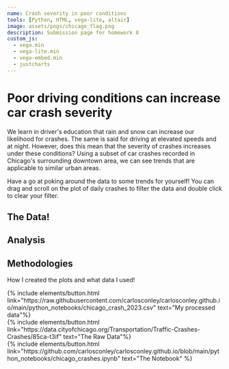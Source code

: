 ```yaml
---
name: Crash severity in poor conditions
tools: [Python, HTML, vega-lite, altair]
image: assets/pngs/chicago_flag.png
description: Submission page for homework 8
custom_js:
  - vega.min
  - vega-lite.min
  - vega-embed.min
  - justcharts
---
```


# Poor driving conditions can increase car crash severity

We learn in driver's education that rain and snow can increase our likelihood for crashes. The same is said for driving at elevated speeds and at night. However, does this mean that the severity of crashes increases under these conditions? Using a subset of car crashes recorded in Chicago's surrounding downtown area, we can see trends that are applicable to similar urban areas.

Have a go at poking around the data to some trends for yourself! You can drag and scroll on the plot of daily crashes to filter the data and double click to clear your filter.

## The Data!
<vegachart schema-url="{{ site.baseurl }}/assets/json/crashes_chart.json" style="width: 100%"></vegachart>

## Analysis


## Methodologies

How I created the plots and what data I used!

<div class="left">
{% include elements/button.html link="https://raw.githubusercontent.com/carlosconley/carlosconley.github.io/main/python_notebooks/chicago_crash_2023.csv" text="My processed data"%}
</div>
<div class="right">
{% include elements/button.html link="https://data.cityofchicago.org/Transportation/Traffic-Crashes-Crashes/85ca-t3if" text="The Raw Data"%}
</div>


<div class="left">
{% include elements/button.html link="https://github.com/carlosconley/carlosconley.github.io/blob/main/python_notebooks/chicago_crashes.ipynb" text="The Notebook" %}